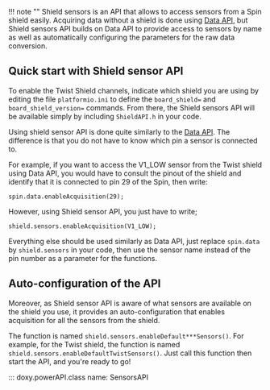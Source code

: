 !!! note ""
    Shield sensors is an API that allows to access sensors from a Spin shield easily.
    Acquiring data without a shield is done using [Data API](dataAPI.md), but Shield sensors API builds on Data API to provide access to sensors by name as well as automatically configuring the parameters for the raw data conversion.

## Quick start with Shield sensor API

To enable the Twist Shield channels, indicate which shield you are using by editing the file ``platformio.ini`` to define the ``board_shield=`` and ``board_shield_version=`` commands. From there, the Shield sensors API will be available simply by including ``ShieldAPI.h`` in your code.

Using shield sensor API is done quite similarly to the [Data API](dataAPI.md). The difference is that you do not have to know which pin a sensor is connected to.

For example, if you want to access the V1_LOW sensor from the Twist shield using Data API, you would have to consult the pinout of the shield and identify that it is connected to pin 29 of the Spin, then write:
```
spin.data.enableAcquisition(29);
```
However, using Shield sensor API, you just have to write;
```
shield.sensors.enableAcquisition(V1_LOW);
```

Everything else should be used similarly as Data API, just replace ``spin.data`` by ``shield.sensors`` in your code, then use the sensor name instead of the pin number as a parameter for the functions.

## Auto-configuration of the API

Moreover, as Shield sensor API is aware of what sensors are available on the shield you use, it provides an auto-configuration that enables acquisition for all the sensors from the shield.

The function is named ``shield.sensors.enableDefault***Sensors()``. For example, for the Twist shield, the function is named ``shield.sensors.enableDefaultTwistSensors()``. Just call this function then start the API, and you're ready to go!

::: doxy.powerAPI.class
name: SensorsAPI
